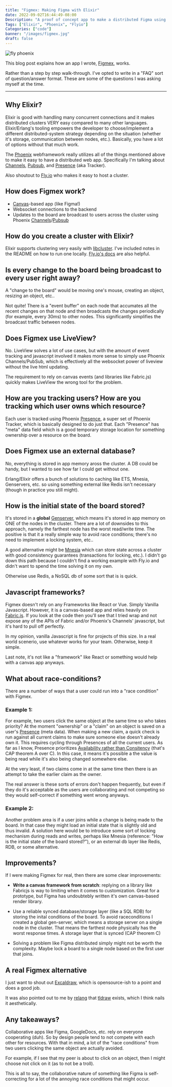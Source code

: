 ```yaml
---
title: "Figmex: Making Figma with Elixir"
date: 2022-09-02T16:44:49-08:00
Description: "A proof of concept app to make a distributed Figma using Elixir"
Tags: ["Elixir", "Phoenix", "Flyio"]
Categories: ["code"]
banner: "/images/figmex.jpg"
draft: false
---
```


<style>
  blockquote {
    border: 1px solid #FDA694;
    border-radius: 5px;
    background-color: #FFE2DC;
    padding: 1rem;
  }
  blockquote p {
    margin-top: 0 !important;
  }
</style>

![fly phoenix](/images/figmex.jpg)

This blog post explains how an app I wrote, [Figmex](https://figmex.nathanwillson.com), works.

Rather than a step by step walk-through. I've opted to write in a "FAQ" sort of question/answer format. These are some of the questions I was asking myself at the time.

---

## Why Elixir?

Elixir is good with handling many concurrent connections and it makes distributed clusters VERY easy compared to many other languages. Elixir/Erlang's tooling empowers the developer to choose/implement a different distributed-system strategy depending on the situation (whether it's storage, communication between nodes, etc.). Basically, you have a lot of options without that much work.

The [Phoenix](https://phoenixframework.org/) webframework really utilizes all of the things mentioned above to make it easy to have a distributed web app. Specifically I'm talking about
[Channels](https://hexdocs.pm/phoenix/channels.html), [Pubsub](https://hexdocs.pm/phoenix_pubsub/Phoenix.PubSub.html), and [Presence](https://hexdocs.pm/phoenix/Phoenix.Presence.html) (aka Tracker).

Also shoutout to [Fly.io](https://fly.io/) who makes it easy to host a cluster.

## How does Figmex work?

- [Canvas](https://developer.mozilla.org/en-US/docs/Web/HTML/Element/canvas)-based app (like Figma!)
- Websocket connections to the backend
- Updates to the board are broadcast to users across the cluster using Phoenix [Channels](https://hexdocs.pm/phoenix/channels.html)/[Pubsub](https://hexdocs.pm/phoenix_pubsub/Phoenix.PubSub.html)

## How do you create a cluster with Elixir?

Elixir supports clustering very easily with [libcluster](https://github.com/bitwalker/libcluster). I've included notes in the README on how to run one locally. [Fly.io's docs](https://fly.io/docs/getting-started/elixir/#clustering-your-application) are also helpful.

## Is every change to the board being broadcast to every user right away?

A "change to the board" would be moving one's mouse, creating an object, resizing an object, etc..

Not quite! There is a "event buffer" on each node that accumates all the recent changes on that node and then broadcasts the changes periodically (for example, every 30ms) to other nodes. This significantly simplifies the broadcast traffic between nodes.

## Does Figmex use LiveView?

No. LiveView solves a lot of use cases, but with the amount of event tracking and javascript involved it makes more sense to simply use Phoenix Channels/PubSub, which is effectively all the websocket power of liveview without the live html updating.

The requirement to rely on canvas events (and libraries like Fabric.js) quickly makes LiveView the wrong tool for the problem.

## How are you tracking users? How are you tracking which user owns which resource?

Each user is tracked using Phoenix [Presence](https://hexdocs.pm/phoenix/Phoenix.Presence.html), a super set of Phoenix Tracker, which is basically designed to do just that. Each "Presence" has "meta" data field which is a good temporary storage location for something ownership over a resource on the board.

## Does Figmex use an external database?

No, everything is stored in app memory aross the cluster. A DB could be handy, but I wanted to see how far I could get without one.

Erlang/Elixir offers a bunch of solutions to caching like ETS, Mnesia, Genservers, etc. so using something external like Redis isn't necessary (though in practice you still might).

## How is the initial state of the board stored?

It's stored in a **global** [Genserver](https://hexdocs.pm/elixir/1.12/GenServer.html), which means it's stored in app memory on ONE of the nodes in the cluster. There are a lot of downsides to this approach, namely the farthest node has the worst read/write time. The positive is that it a really simple way to avoid race conditions; there's no need to implement a locking system, etc..

A good alternative might be [Mnesia](https://www.erlang.org/doc/man/mnesia.html) which can store state across a cluster with good consistency guarantees (transactions for locking, etc.). I didn't go down this path because I couldn't find a working example with Fly.io and didn't want to spend the time solving it on my own.

Otherwise use Redis, a NoSQL db of some sort that is is quick.

## Javascript frameworks?

Figmex doesn't rely on any Frameworks like React or Vue. Simply Vanilla Javascript. However, it is a canvas-based app and relies heavily on [Fabric.js](http://fabricjs.com/). If you look at the code then you'll see that I tried wrap and not expose any of the APIs of Fabric and/or Phoenix's Channels' javascript, but it's hard to pull off perfectly.

In my opinion, vanilla Javascript is fine for projects of this size. In a real world scenerio, use whatever works for your team. Otherwise, keep it simple.

Last note, it's not like a "framework" like React or something would help with a canvas app anyways.

## What about race-conditions?

There are a number of ways that a user could run into a "race condition" with Figmex.

### Example 1:

For example, two users click the same object at the same time so who takes priority? At the moment "ownership" or a "claim" on an object is saved on a user's [Presence](https://hexdocs.pm/phoenix/Phoenix.Presence.html) (meta data). When making a new claim, a quick check is run against all current claims to make sure someone else doesn't already own it. This requires cycling through Presences of all the current users. As far as I know, Presence prioritizes [Availability rather than Consitency](https://medium.com/appunite-edu-collection/on-guarantees-of-phoenix-presence-a4a23c24667f) (that's CAP theorem A over C). In this case, it means it's possible a the value is being read while it's also being changed somewhere else.

At the very least, if two claims come in at the same time then there is an attempt to take the earlier claim as the owner.

The real answer is these sorts of errors don't happen frequently, but even if they do it's acceptable as the users are collaborating and not competing so they would self-correct if something went wrong anyways.

### Example 2:

Another problem area is if a user joins while a change is being made to the board. In that case they might load an initial state that is slightly old and thus invalid. A solution here would be to introduce some sort of locking mechanism during reads and writes, perhaps like Mnesia (reference: "How is the initial state of the board stored?"), or an external db layer like Redis, RDB, or some alternative.

## Improvements?

If I were making Figmex for real, then there are some clear improvements:

- **Write a canvas framework from scratch**: replying on a library like Fabricjs is way to limiting when it comes to customization. Great for a prototype, but Figma has undoubtebly written it's own canvas-based render library.

- Use a reliable synced database/storage layer (like a SQL RDB) for storing the inital conditions of the board. To avoid raceconditions I created a global gen-server, which means a storage server on a single node in the cluster. That means the farthest node physically has the worst response times. A storage layer that is synced (CAP theorem C)

- Solving a problem like Figma distributed simply might not be worth the complexity. Maybe lock a board to a single node based on the first user that joins.

## A real Figmex alternative

I just want to shout out [Excaldraw](https://excalidraw.com/), which is opensource-ish to a point and does a good job.

It was also pointed out to me by [relang](https://twitter.com/relang/status/1570878763579379712?s=20&t=v8WDH7H2aFLK92QW0UCJxg) that [tldraw](https://www.tldraw.com/) exists, which I think nails it aesthetically.

## Any takeaways?

Collaborative apps like Figma, GoogleDocs, etc. rely on everyone cooperating (duh). So by design people tend to not compete with each other for resources. With that in mind, a lot of the "race conditions" from two users clicking the same object are actually avoided.

For example, if I see that my peer is about to click on an object, then I might choose not click on it (as to not be a troll).

This is all to say, the collaborative nature of something like Figma is self-correcting for a lot of the annoying race conditions that might occur.
